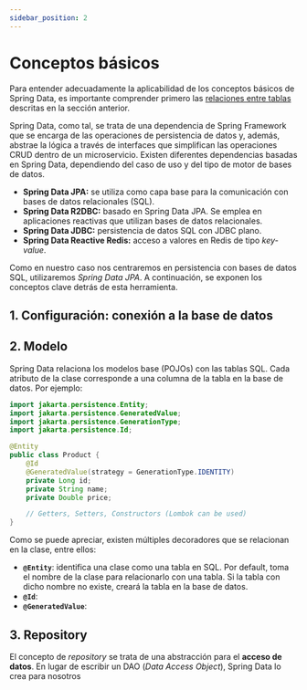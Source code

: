 ```yaml
---
sidebar_position: 2
---
```


# Conceptos básicos

Para entender adecuadamente la aplicabilidad de los conceptos básicos de Spring Data, es importante comprender primero las [relaciones entre tablas](./intro) descritas en la sección anterior. 

Spring Data, como tal, se trata de una dependencia de Spring Framework que se encarga de las operaciones de persistencia de datos y, además, abstrae la lógica a través de interfaces que simplifican las operaciones CRUD dentro de un microservicio. Existen diferentes dependencias basadas en Spring Data, dependiendo del caso de uso y del tipo de motor de bases de datos.

* __Spring Data JPA:__ se utiliza como capa base para la comunicación con bases de datos relacionales (SQL).
* __Spring Data R2DBC:__ basado en Spring Data JPA. Se emplea en aplicaciones reactivas que utilizan bases de datos relacionales.
* __Spring Data JDBC:__ persistencia de datos SQL con JDBC plano.
* __Spring Data Reactive Redis:__ acceso a valores en Redis de tipo _key-value_.

Como en nuestro caso nos centraremos en persistencia con bases de datos SQL, utilizaremos _Spring Data JPA_. A continuación, se exponen los conceptos clave detrás de esta herramienta.

## 1. Configuración: conexión a la base de datos



## 2. Modelo

Spring Data relaciona los modelos base (POJOs) con las tablas SQL. Cada atributo de la clase corresponde a una columna de la tabla en la base de datos. Por ejemplo:

```java
import jakarta.persistence.Entity;
import jakarta.persistence.GeneratedValue;
import jakarta.persistence.GenerationType;
import jakarta.persistence.Id;

@Entity
public class Product {
    @Id
    @GeneratedValue(strategy = GenerationType.IDENTITY)
    private Long id;
    private String name;
    private Double price;

    // Getters, Setters, Constructors (Lombok can be used)
}
```

Como se puede apreciar, existen múltiples decoradores que se relacionan en la clase, entre ellos:

* __`@Entity`__: identifica una clase como una tabla en SQL. Por default, toma el nombre de la clase para relacionarlo con una tabla. Si la tabla con dicho nombre no existe, creará la tabla en la base de datos.
* __`@Id`__: 
* __`@GeneratedValue`__:

## 3. Repository

El concepto de _repository_ se trata de una abstracción para el __acceso de datos__. En lugar de escribir un DAO (_Data Access Object_), Spring Data lo crea para nosotros